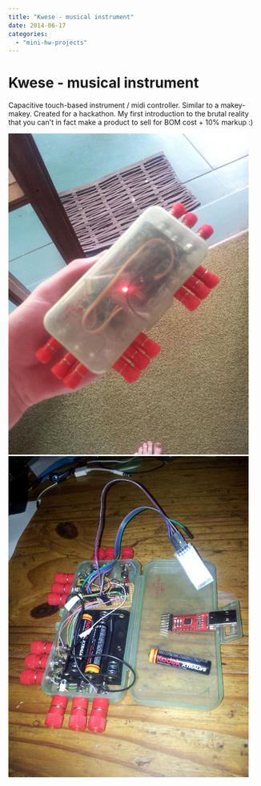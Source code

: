 ```yaml
---
title: "Kwese - musical instrument"
date: 2014-06-17
categories: 
  - "mini-hw-projects"
---
```


# Kwese - musical instrument

Capacitive touch-based instrument / midi controller. Similar to a makey-makey. Created for a hackathon. My first introduction to the brutal reality that you can't in fact make a product to sell for BOM cost + 10% markup :)

![](images/2265981403010441268.jpg)
![](images/9705791403010506706.jpg)